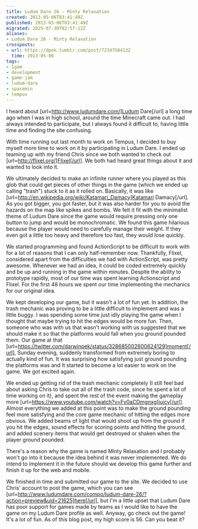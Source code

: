 ```yaml
---
title: Ludum Dare 26 - Minty Relaxation
created: 2013-05-06T03:41:49Z
published: 2013-05-06T03:41:49Z
migrated: 2025-07-30T02:57:12Z
aliases:
- Ludum Dare 26 - Minty Relaxation
crossposts:
- url: https://dpek.tumblr.com/post/72347584132
  time: 2013-05-06
tags:
- 1gam
- development
- game-jam
- ludum-dare
- spacemin
- tempus
---
```


I heard about [url=http://www.ludumdare.com/]Ludum Dare[/url] a long time ago when I was in high school, around the time Minecraft came out. I had always intended to participate, but I always found it difficult to, having little time and finding the site confusing.

With time running out last month to work on Tempus, I decided to buy myself more time to work on it by participating in Ludum Dare. I ended up teaming up with my friend Chris since we both wanted to check out [url=http://flixel.org/]Flixel[/url]. We both had heard great things about it and wanted to look into it.

We ultimately decided to make an infinite runner where you played as this glob that could get pieces of other things in the game (which we ended up calling "trash") stuck to it as it rolled on. Basically, it was like [url=http://en.wikipedia.org/wiki/Katamari_Damacy]Katamari Damacy[/url]. As you got bigger, you got faster, but it was also harder for you to avoid the hazards on the map like spikes and bombs. We felt it fit with the minimalist theme of Ludum Dare since the game would require pressing only one button to jump and would be monochromatic. We found this game hilarious because the player would need to carefully manage their weight. If they even got a little too heavy and therefore too fast, they would lose quickly.

We started programming and found ActionScript to be difficult to work with for a lot of reasons that I can only half-remember now. Thankfully, Flixel, considered apart from the difficulties we had with ActionScript, was pretty awesome. Whenever we had an idea, it could be coded extremely quickly and be up and running in the game within minutes. Despite the ability to prototype rapidly, most of our time was spent learning Actionscript and Flixel. For the first 48 hours we spent our time implementing the mechanics for our original idea.

We kept developing our game, but it wasn't a lot of fun yet. In addition, the trash mechanic was proving to be a little difficult to implement and was a little buggy. I was spending some time just idly playing the game when I thought that maybe trying to hit the edges would be more fun. Then, someone who was with us that wasn't working with us suggested that we should make it so that the platforms would fall when you ground pounded them. Our game at that [url=https://twitter.com/darwinpek/status/328685002600624129]moment[/url], Sunday evening, suddenly transformed from extremely boring to actually kind of fun. It was surprising how satisfying just ground pounding the platforms was and It started to become a lot easier to work on the game. We got excited again.

We ended up getting rid of the trash mechanic completely (I still feel bad about asking Chris to take out all of the trash code, since he spent a lot of time working on it), and spent the rest of the event making the gameplay more [url=https://www.youtube.com/watch?v=Fy0aCDmgnxg]juicy[/url]. Almost everything we added at this point was to make the ground pounding feel more satisfying and the core game mechanic of hitting the edges more obvious. We added beams of light that would shoot up from the ground if you hit the edges, sound effects for scoring points and hitting the ground, and added scenery items that would get destroyed or shaken when the player ground pounded.

There's a reason why the game is named Minty Relaxation and I probably won't go into it because the idea behind it was never implemented. We do intend to implement it in the future should we develop this game further and finish it up for the web and mobile.

We finished in time and submitted our game to the site. We decided to use Chris' account to post the game, which you can see [url=http://www.ludumdare.com/compo/ludum-dare-26/?action=preview&uid=21625]here[/url], but I'm a little upset that Ludum Dare has poor support for games made by teams as I would like to have the game on my Ludum Dare profile as well. Anyway, go check out the game! It's a lot of fun. As of this blog post, my high score is 56. Can you beat it?
